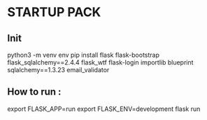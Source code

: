# STARTUP PACK

## Init
python3 -m venv env
pip install flask flask-bootstrap flask_sqlalchemy==2.4.4 flask_wtf flask-login importlib blueprint sqlalchemy==1.3.23 email_validator

## How to run :
export FLASK_APP=run
export FLASK_ENV=development
flask run
